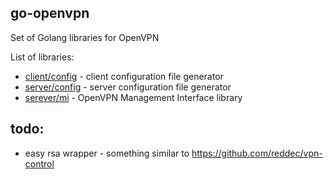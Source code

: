 ## go-openvpn

Set of Golang libraries for OpenVPN

List of libraries:
* [client/config](client/config) - client configuration file generator
* [server/config](server/config) - server configuration file generator
* [serever/mi](server/mi) - OpenVPN Management Interface library

## todo:
* easy rsa wrapper - something similar to https://github.com/reddec/vpn-control
